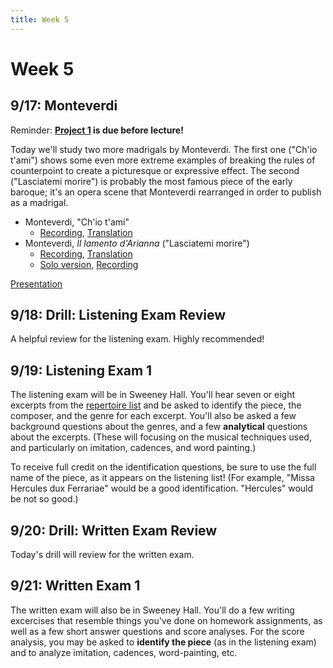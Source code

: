 ```yaml
---
title: Week 5
---
```


# Week 5

## 9/17: Monteverdi

Reminder: **[Project 1](Project-1.pdf) is due before lecture!**

Today we'll study two more madrigals by Monteverdi. The first one ("Ch'io t'ami")
shows some even more extreme examples of breaking the rules of counterpoint to
create a picturesque or expressive effect. The second ("Lasciatemi morire") is
probably the most famous piece of the early baroque; it's an opera scene that
Monteverdi rearranged in order to publish as a madrigal.

* Monteverdi, "Ch'io t'ami"
  * [Recording](https://www.youtube.com/watch?v=s2nHcfOWaI0&index=21&list=PLYyTDR5WeGuTtL7G92HVmXBzi6G2xiL1a), [Translation](/translations/chio-tami.html)
* Monteverdi, _Il lamento d'Arianna_ ("Lasciatemi morire")
  * [Recording](https://www.youtube.com/watch?v=70ZsnDr_D2E&list=PLYyTDR5WeGuTtL7G92HVmXBzi6G2xiL1a&index=22), [Translation](/translations/lasciatemi-morire.html)
  * [Solo version](lamento-di-arianna-solo.pdf), [Recording](https://www.youtube.com/watch?v=svgnWit38Q8)

[Presentation](https://docs.google.com/presentation/d/1jFW_g6OrTeT9M75OdMWtXC3kDnWU_OkgsjGhkTgi_Dc/edit?usp=sharing)

## 9/18: Drill: Listening Exam Review

A helpful review for the listening exam. Highly recommended!

## 9/19: Listening Exam 1

The listening exam will be in Sweeney Hall. You'll hear seven or eight excerpts
from the [repertoire list](/unit-1/#listening-list) and be asked to identify the
piece, the composer, and the genre for each excerpt. You'll also be asked a few
background questions about the genres, and a few **analytical** questions about
the excerpts. (These will focusing on the musical techniques used, and particularly
on imitation, cadences, and word painting.)

To receive full credit on the identification questions, be sure to use the full
name of the piece, as it appears on the listening list! (For example, "Missa
Hercules dux Ferrariae" would be a good identification. "Hercules" would be not
so good.)

## 9/20: Drill: Written Exam Review

Today's drill will review for the written exam.

## 9/21: Written Exam 1

The written exam will also be in Sweeney Hall. You'll do a few writing
excercises that resemble things you've done on homework assignments, as
well as a few short answer questions and score analyses. For the score
analysis, you may be asked to **identify the piece** (as in the listening
exam) and to analyze imitation, cadences, word-painting, etc.
